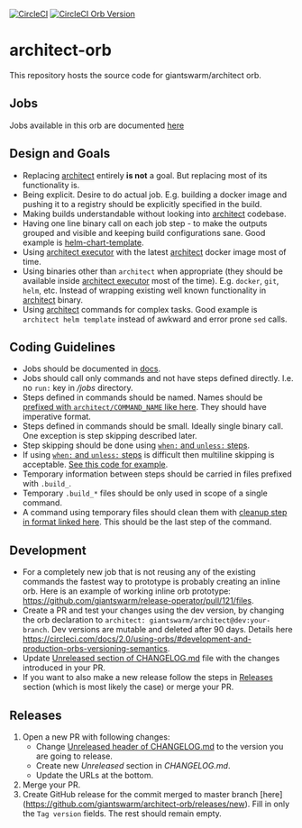 [![CircleCI](https://circleci.com/gh/giantswarm/architect-orb.svg?style=shield)](https://circleci.com/gh/giantswarm/architect-orb)
[![CircleCI Orb Version](https://img.shields.io/badge/endpoint.svg?url=https://badges.circleci.io/orb/giantswarm/architect)](https://circleci.com/orbs/registry/orb/giantswarm/architect)

# architect-orb

This repository hosts the source code for giantswarm/architect orb.

## Jobs

Jobs available in this orb are documented [here](docs/README.md#jobs)

## Design and Goals

- Replacing [architect][architect] entirely **is not** a goal. But replacing
  most of its functionality is.
- Being explicit. Desire to do actual job. E.g. building a docker image and
  pushing it to a registry should be explicitly specified in the build.
- Making builds understandable without looking into [architect][architect]
  codebase.
- Having one line binary call on each job step - to make the outputs grouped
  and visible and keeping build configurations sane. Good example is
  [helm-chart-template][helm-chart-template].
- Using [architect executor][architect-executor] with the latest
  [architect][architect] docker image most of time.
- Using binaries other than `architect` when appropriate (they should be
  available inside [architect executor][architect-executor] most of the time).
  E.g. `docker`, `git`, `helm`, etc. Instead of wrapping existing well known
  functionality in [architect][architect] binary.
- Using [architect][architect] commands for complex tasks. Good example is
  `architect helm template` instead of awkward and error prone `sed` calls.

[architect]: https://github.com/giantswarm/architect
[architect-executor]: https://github.com/giantswarm/architect-orb/blob/master/src/executors/architect.yaml
[helm-chart-template]: https://github.com/giantswarm/architect-orb/blob/master/src/commands/helm-chart-template.yaml

## Coding Guidelines

- Jobs should be documented in [docs](/docs).
- Jobs should call only commands and not have steps defined directly. I.e. no
  `run:` key in _/jobs_ directory.
- Steps defined in commands should be named. Names should be [prefixed with
  `architect/COMMAND_NAME` like here][step-prefix]. They should have imperative
  format.
- Steps defined in commands should be small. Ideally single binary call. One
  exception is step skipping described later.
- Step skipping should be done using [`when:` and `unless:` steps][when-unless].
- If using [`when:` and `unless:` steps][when-unless] is difficult then
  multiline skipping is acceptable. [See this code for
  example][multiline-skipping].
- Temporary information between steps should be carried in files prefixed with
  `.build_`.
- Temporary `.build_*` files should be only used in scope of a single command.
- A command using temporary files should clean them with [cleanup step in
  format linked here][cleanup-step]. This should be the last step of the command.

[cleanup-step]: https://github.com/giantswarm/architect-orb/blob/cbbb1b8d036ba7f10c58fa06e88028d759cd12e8/src/commands/helm-chart-template.yaml#L41-L44
[multiline-skipping]: https://github.com/giantswarm/architect-orb/blob/cbbb1b8d036ba7f10c58fa06e88028d759cd12e8/src/commands/helm-chart-template.yaml#L13-L15
[step-prefix]: https://github.com/giantswarm/architect-orb/blob/cbbb1b8d036ba7f10c58fa06e88028d759cd12e8/src/commands/helm-chart-template.yaml#L7
[when-unless]: https://circleci.com/docs/2.0/configuration-reference/#the-when-step-requires-version-21

## Development

- For a completely new job that is not reusing any of the existing commands the
  fastest way to prototype is probably creating an inline orb. Here is an
  example of working inline orb prototype:
  https://github.com/giantswarm/release-operator/pull/121/files.
- Create a PR and test your changes using the dev version, by changing
  the orb declaration to `architect: giantswarm/architect@dev:your-branch`.
  Dev versions are mutable and deleted after 90 days. Details here
  https://circleci.com/docs/2.0/using-orbs/#development-and-production-orbs-versioning-semantics.
- Update [Unreleased section of CHANGELOG.md](CHANGELOG.md#Unreleased) file
  with the changes introduced in your PR.
- If you want to also make a new release follow the steps in
  [Releases](#Releases) section (which is most likely the case) or merge your
  PR.

## Releases

1. Open a new PR with following changes:
    - Change [Unreleased header of CHANGELOG.md](CHANGELOG.md#Unreleased) to
    the version you are going to release.
    - Create new _Unreleased_ section in _CHANGELOG.md_.
    - Update the URLs at the bottom.
2. Merge your PR.
3. Create GitHub release for the commit merged to master branch [here]
   (https://github.com/giantswarm/architect-orb/releases/new). Fill in only
   the `Tag version` fields. The rest should remain empty.
